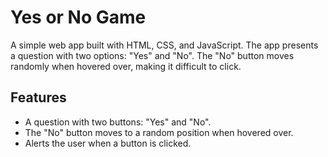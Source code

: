 # Yes or No Game

A simple web app built with HTML, CSS, and JavaScript. The app presents a question with two options: "Yes" and "No". The "No" button moves randomly when hovered over, making it difficult to click.

## Features
- A question with two buttons: "Yes" and "No".
- The "No" button moves to a random position when hovered over.
- Alerts the user when a button is clicked.
